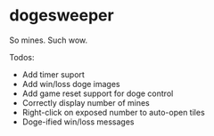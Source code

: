 dogesweeper
===========

So mines. Such wow.


Todos:
* Add timer suport
* Add win/loss doge images
* Add game reset support for doge control
* Correctly display number of mines 
* Right-click on exposed number to auto-open tiles
* Doge-ified win/loss messages
